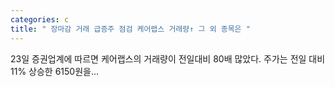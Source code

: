 ```yaml
---
categories: c
title: " 장마감 거래 급증주 점검 케어랩스 거래량↑ 그 외 종목은 "
---
```

 23일 증권업계에 따르면 케어랩스의 거래량이 전일대비 80배 많았다. 주가는 전일 대비 11% 상승한 6150원을... 